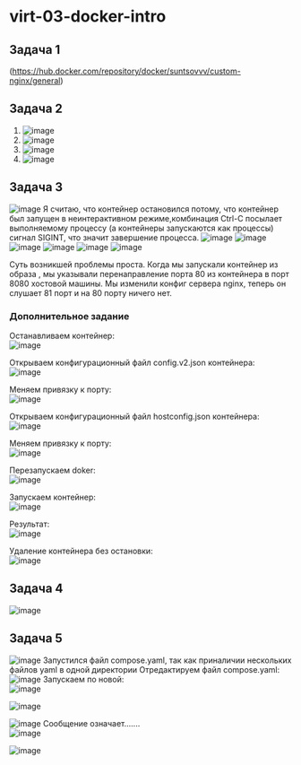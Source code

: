 # virt-03-docker-intro        
## Задача 1
(https://hub.docker.com/repository/docker/suntsovvv/custom-nginx/general)
## Задача 2
1. ![image](https://github.com/suntsovvv/virt-03-docker-intro/assets/154943765/8e9de5ff-452f-4271-b42b-d881ccd33aa0)
2. ![image](https://github.com/suntsovvv/virt-03-docker-intro/assets/154943765/cf6c6e42-c999-4f10-b1ec-94770e5c7758)
3. ![image](https://github.com/suntsovvv/virt-03-docker-intro/assets/154943765/65a9d67f-15ef-41dc-b7e1-316a5b513cf7)
4. ![image](https://github.com/suntsovvv/virt-03-docker-intro/assets/154943765/8f8db8cb-af61-40e1-9f14-f40a0dcc0b45)
## Задача 3
![image](https://github.com/suntsovvv/virt-03-docker-intro/assets/154943765/d87a2977-cb58-4ea4-98ad-451a8a56cadc)
Я считаю, что контейнер остановился потому, что контейнер был запущен в неинтерактивном режиме,комбинация Ctrl-C посылает выполняемому процессу (а контейнеры запускаются как процессы) сигнал SIGINT, что значит завершение процесса.
![image](https://github.com/suntsovvv/virt-03-docker-intro/assets/154943765/d5471d64-f2d9-4949-81fa-2de2670dd701)
![image](https://github.com/suntsovvv/virt-03-docker-intro/assets/154943765/98bb0bb1-2537-4104-b253-fd7bc0abf26e)
![image](https://github.com/suntsovvv/virt-03-docker-intro/assets/154943765/98447126-1c9c-4053-ab79-408c2b122341)
![image](https://github.com/suntsovvv/virt-03-docker-intro/assets/154943765/aa4fc5a3-4be2-471a-8ab7-ca2997036352)
![image](https://github.com/suntsovvv/virt-03-docker-intro/assets/154943765/c83b9714-a018-4b38-8de6-bfb177c8167a)
![image](https://github.com/suntsovvv/virt-03-docker-intro/assets/154943765/a79076e8-8edd-499c-9cd2-b48f0bcf1202)  

Суть возникшей проблемы проста. 
Когда мы запускали контейнер из образа , мы указывали перенаправление порта 80 из контейнера в порт 8080 хостовой машины.
Мы изменили конфиг сервера nginx, теперь он слушает 81 порт и на 80 порту ничего нет.

### Дополнительное задание
Останавливаем контейнер:  
![image](https://github.com/suntsovvv/virt-03-docker-intro/assets/154943765/405b63b8-f676-4699-968c-bda32743744a)

Открываем конфигурационный файл config.v2.json контейнера:  
![image](https://github.com/suntsovvv/virt-03-docker-intro/assets/154943765/93489b6e-ab86-4418-a3ba-d5d4ebe62813)

Меняем привязку к порту:  
![image](https://github.com/suntsovvv/virt-03-docker-intro/assets/154943765/3354f618-d04a-4ed2-af1f-484eaad443bd)

Открываем конфигурационный файл hostconfig.json контейнера:  
![image](https://github.com/suntsovvv/virt-03-docker-intro/assets/154943765/9e2ccf7c-9945-439e-b0a0-6c5387f9c585)

Меняем привязку к порту:  
![image](https://github.com/suntsovvv/virt-03-docker-intro/assets/154943765/5340f309-d799-408c-8324-010ff30d950f)

Перезапускаем doker:  
![image](https://github.com/suntsovvv/virt-03-docker-intro/assets/154943765/25a9faef-287e-4b69-990f-3603a543b04d)

Запускаем контейнер:  
![image](https://github.com/suntsovvv/virt-03-docker-intro/assets/154943765/0c70f89a-4ed2-4cd7-b060-72b7a68881aa)

Результат:  
![image](https://github.com/suntsovvv/virt-03-docker-intro/assets/154943765/10545a66-dbff-4f2c-8951-484a46cf8802)  

Удаление контейнера без остановки:  
![image](https://github.com/suntsovvv/virt-03-docker-intro/assets/154943765/eb59a700-4d33-4f33-947e-3f1a698c764b)  

## Задача 4
![image](https://github.com/suntsovvv/virt-03-docker-intro/assets/154943765/89dfc018-98ca-43ad-b7ce-eb16757737f8)

## Задача 5  
![image](https://github.com/suntsovvv/virt-03-docker-intro/assets/154943765/8b156824-1794-40dd-aa2d-0c1f49e22c2c)
Запустился файл compose.yaml, так как приналичии нескольких файлов yaml в одной директории
Отредактируем файл compose.yaml:  
![image](https://github.com/suntsovvv/virt-03-docker-intro/assets/154943765/8ac8b49c-1fd6-4212-899c-0d20337e63a1)
Запускаем по новой:  
![image](https://github.com/suntsovvv/virt-03-docker-intro/assets/154943765/d3d53089-016a-4bf4-80f6-dcef8f732839)

![image](https://github.com/suntsovvv/virt-03-docker-intro/assets/154943765/caaeb358-0d8d-4a44-8186-5f4b92a19b46)  

![image](https://github.com/suntsovvv/virt-03-docker-intro/assets/154943765/54c3b6f4-bbfa-4234-897a-70f2f4e257c2)
Сообщение означает.......  
![image](https://github.com/suntsovvv/virt-03-docker-intro/assets/154943765/505882a4-f4b6-4f3e-88b6-b1a15686405d)

![image](https://github.com/suntsovvv/virt-03-docker-intro/assets/154943765/abb4f6be-a8d6-40f5-983c-a557f485191e)



 





















